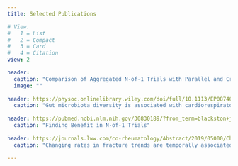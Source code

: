 ```yaml
---
title: Selected Publications

# View.
#   1 = List
#   2 = Compact
#   3 = Card
#   4 = Citation
view: 2

header: 
  caption: "Comparison of Aggregated N-of-1 Trials with Parallel and Crossover Randomized Controlled Trials Using Simulation Studies"
  image: ""
  
header: https://physoc.onlinelibrary.wiley.com/doi/full/10.1113/EP087404
  caption: "Gut microbiota diversity is associated with cardiorespiratory fitness in post‐primary treatment breast cancer survivors"
 
header: https://pubmed.ncbi.nlm.nih.gov/30830189/?from_term=blackston+jw&from_pos=2
  caption: "Finding Benefit in N-of-1 Trials"
 
header: https://journals.lww.com/co-rheumatology/Abstract/2019/05000/Changing_rates_in_fracture_trends_are_temporally.15.aspx 
  caption: "Changing rates in fracture trends are temporally associated with declining testing and treatment: reality or ecologic fallacy?"
  
---
```


